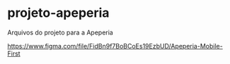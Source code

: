 # projeto-apeperia
Arquivos do projeto para a Apeperia

https://www.figma.com/file/FidBn9f7BoBCoEs19EzbUD/Apeperia-Mobile-First
